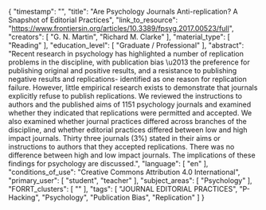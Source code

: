 {
    "timestamp": "",
    "title": "Are Psychology Journals Anti-replication? A Snapshot of Editorial Practices",
    "link_to_resource": "https://www.frontiersin.org/articles/10.3389/fpsyg.2017.00523/full",
    "creators": [
        "G. N. Martin",
        "Richard M. Clarke"
    ],
    "material_type": [
        "Reading"
    ],
    "education_level": [
        "Graduate / Professional"
    ],
    "abstract": "Recent research in psychology has highlighted a number of replication problems in the discipline, with publication bias \u2013 the preference for publishing original and positive results, and a resistance to publishing negative results and replications- identified as one reason for replication failure. However, little empirical research exists to demonstrate that journals explicitly refuse to publish replications. We reviewed the instructions to authors and the published aims of 1151 psychology journals and examined whether they indicated that replications were permitted and accepted. We also examined whether journal practices differed across branches of the discipline, and whether editorial practices differed between low and high impact journals. Thirty three journals (3%) stated in their aims or instructions to authors that they accepted replications. There was no difference between high and low impact journals. The implications of these findings for psychology are discussed.",
    "language": [
        "en"
    ],
    "conditions_of_use": "Creative Commons Attribution 4.0 International",
    "primary_user": [
        "student",
        "teacher"
    ],
    "subject_areas": [
        "Psychology"
    ],
    "FORRT_clusters": [
        ""
    ],
    "tags": [
        "JOURNAL EDITORIAL PRACTICES",
        "P-Hacking",
        "Psychology",
        "Publication Bias",
        "Replication"
    ]
}
